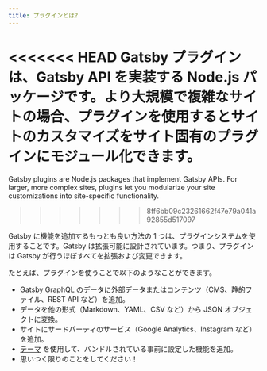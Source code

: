 ```yaml
---
title: プラグインとは?
---
```


<<<<<<< HEAD
Gatsby プラグインは、Gatsby API を実装する Node.js パッケージです。より大規模で複雑なサイトの場合、プラグインを使用するとサイトのカスタマイズをサイト固有のプラグインにモジュール化できます。
=======
Gatsby plugins are Node.js packages that implement Gatsby APIs. For larger, more complex sites, plugins let you modularize your site customizations into site-specific functionality.
>>>>>>> 8ff6bb09c23261662f47e79a041a92855d517097

Gatsby に機能を追加するもっとも良い方法の 1 つは、プラグインシステムを使用することです。Gatsby は拡張可能に設計されています。つまり、プラグインは Gatsby が行うほぼすべてを拡張および変更できます。

たとえば、プラグインを使うことで以下のようなことができます。

- Gatsby GraphQL のデータに外部データまたはコンテンツ（CMS、静的ファイル、REST API など）を追加。
- データを他の形式（Markdown、YAML、CSV など）から JSON オブジェクトに変換。
- サイトにサードパーティのサービス（Google Analytics、Instagram など）を追加。
- [テーマ](docs/themes) を使用して、バンドルされている事前に設定した機能を追加。
- 思いつく限りのことをしてください！
